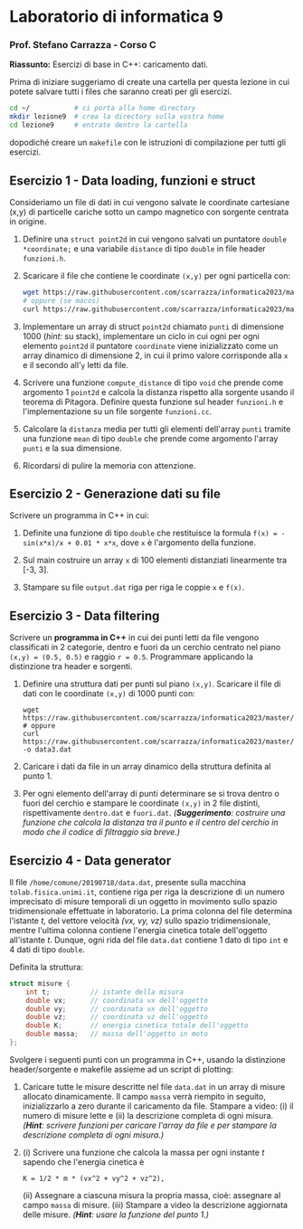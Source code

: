 # Laboratorio di informatica 9
### Prof. Stefano Carrazza - Corso C

**Riassunto:** Esercizi di base in C++: caricamento dati.

Prima di iniziare suggeriamo di create una cartella per questa lezione in cui potete salvare tutti i files che saranno creati per gli esercizi.
```bash
cd ~/           # ci porta alla home directory
mkdir lezione9  # crea la directory sulla vostra home
cd lezione9     # entrate dentro la cartella
```
dopodiché creare un `makefile` con le istruzioni di compilazione per tutti gli esercizi.

## Esercizio 1 - Data loading, funzioni e struct

Consideriamo un file di dati in cui vengono salvate le coordinate cartesiane (x,y) di particelle cariche sotto un campo magnetico con sorgente centrata in origine.

1. Definire una `struct point2d` in cui vengono salvati un puntatore `double *coordinate;` e una variabile `distance` di tipo `double` in file header `funzioni.h`.

2. Scaricare il file che contiene le coordinate `(x,y)` per ogni particella con:
    ```bash
    wget https://raw.githubusercontent.com/scarrazza/informatica2023/master/Lezione_9/data1.dat
    # oppure (se macos)
    curl https://raw.githubusercontent.com/scarrazza/informatica2023/master/Lezione_9/data1.dat -o data1.dat
    ```

3. Implementare un array di struct `point2d` chiamato `punti` di dimensione 1000 (*hint:* su stack), implementare un ciclo in cui ogni per ogni elemento `point2d` il puntatore `coordinate` viene inizializzato come un array dinamico di dimensione 2, in cui il primo valore corrisponde alla `x` e il secondo all'`y` letti da file.

4. Scrivere una funzione `compute_distance` di tipo `void` che prende come argomento 1 `point2d` e calcola la distanza rispetto alla sorgente usando il teorema di Pitagora. Definire questa funzione sul header `funzioni.h` e l'implementazione su un file sorgente `funzioni.cc`.

5. Calcolare la `distanza` media per tutti gli elementi dell'array `punti` tramite una funzione `mean` di tipo `double` che prende come argomento l'array `punti` e la sua dimensione.

6. Ricordarsi di pulire la memoria con attenzione.

## Esercizio 2 - Generazione dati su file

Scrivere un programma in C++ in cui:

1. Definite una funzione di tipo `double` che restituisce la formula `f(x) = -sin(x*x)/x + 0.01 * x*x`, dove `x` è l'argomento della funzione.

2. Sul main costruire un array `x` di 100 elementi distanziati linearmente tra [-3, 3].

3. Stampare su file `output.dat` riga per riga le coppie `x` e `f(x)`.


## Esercizio 3 - Data filtering

Scrivere un **programma in C++** in cui dei punti letti da file vengono classificati in 2 categorie, dentro e fuori da un cerchio centrato nel piano `(x,y) = (0.5, 0.5)` e raggio `r = 0.5`. Programmare applicando la distinzione tra header e sorgenti.

1. Definire una struttura dati per punti sul piano `(x,y)`. Scaricare il file di dati con le coordinate `(x,y)` di 1000 punti con:
    ```
    wget https://raw.githubusercontent.com/scarrazza/informatica2023/master/Lezione_10/data3.dat
    # oppure
    curl https://raw.githubusercontent.com/scarrazza/informatica2023/master/Lezione_10/data3.dat -o data3.dat
    ```

2. Caricare i dati da file in un array dinamico della struttura definita al punto 1.

3. Per ogni elemento dell'array di punti determinare se si trova dentro o fuori del cerchio e stampare le coordinate `(x,y)` in 2 file distinti, rispettivamente `dentro.dat` e `fuori.dat`. *(**Suggerimento**: costruire una funzione che calcola la distanza tra il punto e il centro del cerchio in modo che il codice di filtraggio sia breve.)*

## Esercizio 4 - Data generator

Il file `/home/comune/20190718/data.dat`, presente sulla macchina `tolab.fisica.unimi.it`, contiene riga per riga la descrizione di un numero imprecisato di misure temporali di un oggetto in movimento sullo spazio tridimensionale effettuate in laboratorio. La prima colonna del file determina l'istante *t*, del vettore velocità *(vx, vy, vz)* sullo spazio tridimensionale, mentre l'ultima colonna contiene l'energia cinetica totale dell'oggetto all'istante *t*. Dunque, ogni rida del file `data.dat` contiene 1 dato di tipo `int` e 4 dati di tipo `double`.

Definita la struttura:
```c++
struct misure {
    int t;          // istante della misura
    double vx;      // coordinata vx dell'oggetto
    double vy;      // coordinata vx dell'oggetto
    double vz;      // coordinata vz dell'oggetto
    double K;       // energia cinetica totale dell'oggetto
    double massa;   // massa dell'oggetto in moto
};
```

Svolgere i seguenti punti con un programma in C++, usando la distinzione header/sorgente e makefile assieme ad un script di plotting:

1. Caricare tutte le misure descritte nel file `data.dat` in un array di misure allocato dinamicamente. Il
campo `massa` verrà riempito in seguito, inizializzarlo a zero durante il caricamento da file. Stampare
a video: (i) il numero di misure lette e (ii) la descrizione completa di ogni misura. *(**Hint**: scrivere funzioni per caricare l'array da file e per stampare la descrizione completa di ogni misura.)*

2. (i) Scrivere una funzione che calcola la massa per ogni instante *t* sapendo che l'energia cinetica è
    ```
    K = 1/2 * m * (vx^2 + vy^2 + vz^2),
    ```
    (ii) Assegnare a ciascuna misura la propria massa, cioè: assegnare al campo `massa` di misure.
    (iii) Stampare a video la descrizione aggiornata delle misure. *(**Hint**: usare la funzione del punto 1.)*
